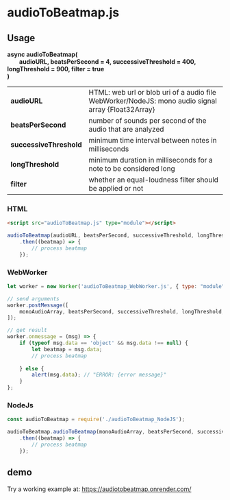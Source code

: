 # audioToBeatmap.js

## Usage
**async audioToBeatmap(<br>**
&emsp;&emsp;**audioURL, beatsPerSecond = 4, successiveThreshold = 400, longThreshold = 900, filter = true<br>**
**)**
<table>
<tr>
    <td><b>audioURL</b></td>
    <td>HTML: web url or blob uri of a audio file<br>WebWorker/NodeJS: mono audio signal array {Float32Array}</td>
</tr>
<tr>
    <td><b>beatsPerSecond</b></td>
    <td>number of sounds per second of the audio that are analyzed</td>
</tr>
<tr>
    <td><b>successiveThreshold</b></td>
    <td>minimum time interval between notes in milliseconds</td>
</tr>
<tr>
    <td><b>longThreshold</b></td>
    <td>minimum duration in milliseconds for a note to be considered long</td>
</tr>
<tr>
    <td><b>filter</b></td>
    <td>whether an equal-loudness filter should be applied or not</td>
</tr>
</table>

### HTML
```html
<script src="audioToBeatmap.js" type="module"></script>
```
```javascript
audioToBeatmap(audioURL, beatsPerSecond, successiveThreshold, longThreshold, filter)
    .then((beatmap) => {
        // process beatmap
    });
```

### WebWorker
```javascript
let worker = new Worker('audioToBeatmap_WebWorker.js', { type: "module" });

// send arguments
worker.postMessage([
    monoAudioArray, beatsPerSecond, successiveThreshold, longThreshold, filter
]);

// get result
worker.onmessage = (msg) => {
    if (typeof msg.data == 'object' && msg.data !== null) {
        let beatmap = msg.data;
        // process beatmap
    
    } else {
        alert(msg.data); // "ERROR: {error message}"
    }
};
```

### NodeJs
```javascript
const audioToBeatmap = require('./audioToBeatmap_NodeJS');

audioToBeatmap.audioToBeatmap(monoAudioArray, beatsPerSecond, successiveThreshold, longThreshold, filter)
    .then((beatmap) => {
        // process beatmap
    });
```

## demo
Try a working example at: <https://audiotobeatmap.onrender.com/>